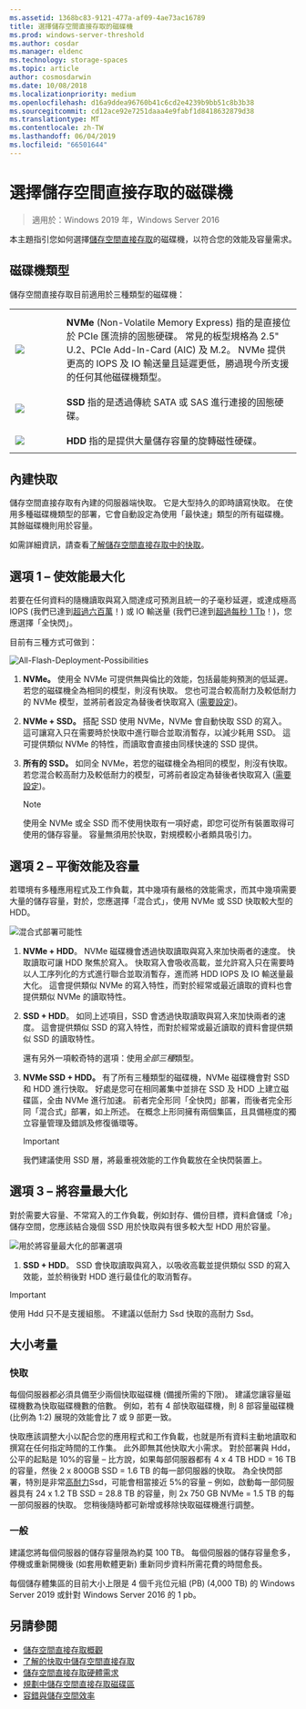 ```yaml
---
ms.assetid: 1368bc83-9121-477a-af09-4ae73ac16789
title: 選擇儲存空間直接存取的磁碟機
ms.prod: windows-server-threshold
ms.author: cosdar
ms.manager: eldenc
ms.technology: storage-spaces
ms.topic: article
author: cosmosdarwin
ms.date: 10/08/2018
ms.localizationpriority: medium
ms.openlocfilehash: d16a9ddea96760b41c6cd2e4239b9bb51c8b3b38
ms.sourcegitcommit: cd12ace92e7251daaa4e9fabf1d8418632879d38
ms.translationtype: MT
ms.contentlocale: zh-TW
ms.lasthandoff: 06/04/2019
ms.locfileid: "66501644"
---
```

# <a name="choosing-drives-for-storage-spaces-direct"></a>選擇儲存空間直接存取的磁碟機

>適用於：Windows 2019 年，Windows Server 2016

本主題指引您如何選擇[儲存空間直接存取](storage-spaces-direct-overview.md)的磁碟機，以符合您的效能及容量需求。

## <a name="drive-types"></a>磁碟機類型

儲存空間直接存取目前適用於三種類型的磁碟機：

<table>
    <tr style="border: 0;">
        <td style="padding: 10px; border: 0; width:70px">
            <img src="media/understand-the-cache/NVMe-100px.png">
        </td>
        <td style="padding: 10px; border: 0;" valign="middle">
            <b>NVMe</b> (Non-Volatile Memory Express) 指的是直接位於 PCIe 匯流排的固態硬碟。 常見的板型規格為 2.5" U.2、PCIe Add-In-Card (AIC) 及 M.2。 NVMe 提供更高的 IOPS 及 IO 輸送量且延遲更低，勝過現今所支援的任何其他磁碟機類型。
        </td>
    </tr>
    <tr style="border: 0;">
        <td style="padding: 10px; border: 0; width:70px" >
            <img src="media/understand-the-cache/SSD-100px.png">
        </td>
        <td style="padding: 10px; border: 0;" valign="middle">
            <b>SSD</b> 指的是透過傳統 SATA 或 SAS 進行連接的固態硬碟。
        </td>
    </tr>
    <tr style="border: 0;">
        <td style="padding: 10px; border: 0; width:70px">
            <img src="media/understand-the-cache/HDD-100px.png">
        </td>
        <td style="padding: 10px; border: 0;" valign="middle">
            <b>HDD</b> 指的是提供大量儲存容量的旋轉磁性硬碟。
        </td>
    </tr>
</table>

## <a name="built-in-cache"></a>內建快取

儲存空間直接存取有內建的伺服器端快取。 它是大型持久的即時讀寫快取。 在使用多種磁碟機類型的部署，它會自動設定為使用「最快速」類型的所有磁碟機。 其餘磁碟機則用於容量。

如需詳細資訊，請查看[了解儲存空間直接存取中的快取](understand-the-cache.md)。

## <a name="option-1--maximizing-performance"></a>選項 1 – 使效能最大化

若要在任何資料的隨機讀取與寫入間達成可預測且統一的子毫秒延遲，或達成極高 IOPS (我們已達到[超過六百萬](https://www.youtube.com/watch?v=0LviCzsudGY&t=28m)！) 或 IO 輸送量 (我們已達到[超過每秒 1 Tb](https://www.youtube.com/watch?v=-LK2ViRGbWs&t=16m50s)！)，您應選擇「全快閃」。

目前有三種方式可做到：

![All-Flash-Deployment-Possibilities](media/choosing-drives-and-resiliency-types/All-Flash-Deployment-Possibilities.png)

1. **NVMe。** 使用全 NVMe 可提供無與倫比的效能，包括最能夠預測的低延遲。 若您的磁碟機全為相同的模型，則沒有快取。 您也可混合較高耐力及較低耐力的 NVMe 模型，並將前者設定為替後者快取寫入 ([需要設定](understand-the-cache.md#manual))。

2. **NVMe + SSD。** 搭配 SSD 使用 NVMe，NVMe 會自動快取 SSD 的寫入。 這可讓寫入只在需要時於快取中進行聯合並取消暫存，以減少耗用 SSD。 這可提供類似 NVMe 的特性，而讀取會直接由同樣快速的 SSD 提供。

3. **所有的 SSD。** 如同全 NVMe，若您的磁碟機全為相同的模型，則沒有快取。 若您混合較高耐力及較低耐力的模型，可將前者設定為替後者快取寫入 ([需要設定](understand-the-cache.md#manual))。

   >[!NOTE]
   > 使用全 NVMe 或全 SSD 而不使用快取有一項好處，即您可從所有裝置取得可使用的儲存容量。 容量無須用於快取，對規模較小者頗具吸引力。

## <a name="option-2--balancing-performance-and-capacity"></a>選項 2 – 平衡效能及容量

若環境有多種應用程式及工作負載，其中幾項有嚴格的效能需求，而其中幾項需要大量的儲存容量，對於，您應選擇「混合式」，使用 NVMe 或 SSD 快取較大型的 HDD。

![混合式部署可能性](media/choosing-drives-and-resiliency-types/Hybrid-Deployment-Possibilities.png)

1. **NVMe + HDD**。 NVMe 磁碟機會透過快取讀取與寫入來加快兩者的速度。 快取讀取可讓 HDD 聚焦於寫入。 快取寫入會吸收高載，並允許寫入只在需要時以人工序列化的方式進行聯合並取消暫存，進而將 HDD IOPS 及 IO 輸送量最大化。 這會提供類似 NVMe 的寫入特性，而對於經常或最近讀取的資料也會提供類似 NVMe 的讀取特性。

2. **SSD + HDD**。 如同上述項目，SSD 會透過快取讀取與寫入來加快兩者的速度。 這會提供類似 SSD 的寫入特性，而對於經常或最近讀取的資料會提供類似 SSD 的讀取特性。

    還有另外一項較奇特的選項：使用*全部三種*類型。

3. **NVMe SSD + HDD。** 有了所有三種類型的磁碟機，NVMe 磁碟機會對 SSD 和 HDD 進行快取。 好處是您可在相同叢集中並排在 SSD 及 HDD 上建立磁碟區，全由 NVMe 進行加速。 前者完全形同「全快閃」部署，而後者完全形同「混合式」部署，如上所述。 在概念上形同擁有兩個集區，且具備極度的獨立容量管理及錯誤及修復循環等。

   >[!IMPORTANT]
   > 我們建議使用 SSD 層，將最重視效能的工作負載放在全快閃裝置上。

## <a name="option-3--maximizing-capacity"></a>選項 3 – 將容量最大化

對於需要大容量、不常寫入的工作負載，例如封存、備份目標，資料倉儲或「冷」儲存空間，您應該結合幾個 SSD 用於快取與有很多較大型 HDD 用於容量。

![用於將容量最大化的部署選項](media/choosing-drives-and-resiliency-types/maximizing-capacity.png)

1. **SSD + HDD**。 SSD 會快取讀取與寫入，以吸收高載並提供類似 SSD 的寫入效能，並於稍後對 HDD 進行最佳化的取消暫存。

>[!IMPORTANT]
>使用 Hdd 只不是支援組態。 不建議以低耐力 Ssd 快取的高耐力 Ssd。

## <a name="sizing-considerations"></a>大小考量

### <a name="cache"></a>快取

每個伺服器都必須具備至少兩個快取磁碟機 (備援所需的下限)。 建議您讓容量磁碟機數為快取磁碟機數的倍數。 例如，若有 4 部快取磁碟機，則 8 部容量磁碟機 (比例為 1:2) 展現的效能會比 7 或 9 部更一致。

快取應該調整大小以配合您的應用程式和工作負載，也就是所有資料主動地讀取和撰寫在任何指定時間的工作集。 此外即無其他快取大小需求。 對於部署與 Hdd，公平的起點是 10%的容量 – 比方說，如果每部伺服器都有 4 x 4 TB HDD = 16 TB 的容量，然後 2 x 800GB SSD = 1.6 TB 的每一部伺服器的快取。 為全快閃部署，特別是非常[高耐力](https://blogs.technet.microsoft.com/filecab/2017/08/11/understanding-dwpd-tbw/)Ssd，可能會相當接近 5%的容量 – 例如，啟動每一部伺服器具有 24 x 1.2 TB SSD = 28.8 TB 的容量，則 2x 750 GB NVMe = 1.5 TB 的每一部伺服器的快取。 您稍後隨時都可新增或移除快取磁碟機進行調整。

### <a name="general"></a>一般

建議您將每個伺服器的儲存容量限為約莫 100 TB。 每個伺服器的儲存容量愈多，停機或重新開機後 (如套用軟體更新) 重新同步資料所需花費的時間愈長。

每個儲存體集區的目前大小上限是 4 個千兆位元組 (PB) (4,000 TB) 的 Windows Server 2019 或針對 Windows Server 2016 的 1 pb。

## <a name="see-also"></a>另請參閱

- [儲存空間直接存取概觀](storage-spaces-direct-overview.md)
- [了解的快取中儲存空間直接存取](understand-the-cache.md)
- [儲存空間直接存取硬體需求](storage-spaces-direct-hardware-requirements.md)
- [規劃中儲存空間直接存取磁碟區](plan-volumes.md)
- [容錯與儲存空間效率](storage-spaces-fault-tolerance.md)
